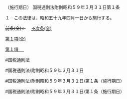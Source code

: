 （施行期日）
国税通則法附則昭和５９年３月３１日第１条

１　この法律は、昭和五十九年四月一日から施行する。

~~前条(全)←~~　  [→次条(全)](国税通則法＿＿＿＿附則昭和５９年３月３１日第１２条_.md)

[第１項(全)](国税通則法＿＿＿＿附則昭和５９年３月３１日第１条第１項_.md)  

[第１項 　 ](国税通則法＿＿＿＿附則昭和５９年３月３１日第１条第１項.md)  

#国税通則法

#国税通則法/附則昭和５９年３月３１日

#国税通則法/附則昭和５９年３月３１日/第１条（施行期日）

#国税通則法/附則昭和５９年３月３１日/第１条（施行期日）

